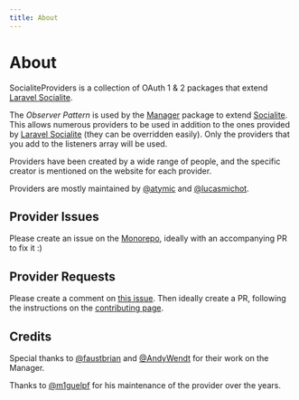 ```yaml
---
title: About
---
```


# About

SocialiteProviders is a collection of OAuth 1 &amp; 2 packages that extend <a href="https://github.com/laravel/socialite">Laravel Socialite</a>.

The <i>Observer Pattern</i> is used by the <a href="https://github.com/SocialiteProviders/Manager">Manager</a>
package to extend <a href="https://github.com/laravel/socialite">Socialite</a>.  This allows numerous providers to be used
in addition to the ones provided by <a href="https://github.com/laravel/socialite">Laravel Socialite</a>
(they can be overridden easily).  Only the providers that you add to the listeners array will be used.

Providers have been created by a wide range of people, and the specific creator is mentioned on the website for each provider.

Providers are mostly maintained by <a href="https://atymic.dev">@atymic</a> and <a href="https://github.com/lucasmichot">@lucasmichot</a>.

## Provider Issues

Please create an issue on the [Monorepo](https://github.com/SocialiteProviders/Providers), ideally with an accompanying PR to fix it :)

## Provider Requests

Please create a comment on [this issue](https://github.com/SocialiteProviders/Providers/issues/751). Then ideally create a PR, following the instructions on the [contributing page](https://socialiteproviders.com/contribute/).

## Credits

Special thanks to <a href="https://github.com/faustbrian">@faustbrian</a> and <a href="https://github.com/AndyWendt">@AndyWendt</a> for their work on the Manager.

Thanks to <a href="https://github.com/m1guelpf">@m1guelpf</a> for his maintenance of the provider over the years.
